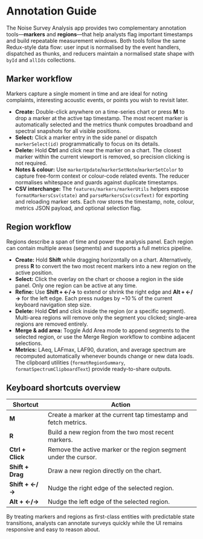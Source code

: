 # Annotation Guide

The Noise Survey Analysis app provides two complementary annotation tools—**markers** and **regions**—that help analysts flag
important timestamps and build repeatable measurement windows. Both tools follow the same Redux-style data flow: user input is
normalised by the event handlers, dispatched as thunks, and reducers maintain a normalised state shape with `byId` and `allIds`
collections.

## Marker workflow

Markers capture a single moment in time and are ideal for noting complaints, interesting acoustic events, or points you wish to
revisit later.

- **Create:** Double-click anywhere on a time-series chart or press **M** to drop a marker at the active tap timestamp. The most
  recent marker is automatically selected and the metrics thunk computes broadband and spectral snapshots for all visible
  positions.
- **Select:** Click a marker entry in the side panel or dispatch `markerSelect(id)` programmatically to focus on its details.
- **Delete:** Hold **Ctrl** and click near the marker on a chart. The closest marker within the current viewport is removed, so
  precision clicking is not required.
- **Notes & colour:** Use `markerUpdate`/`markerSetNote`/`markerSetColor` to capture free-form context or colour-code related
  events. The reducer normalises whitespace and guards against duplicate timestamps.
- **CSV interchange:** The `features/markers/markerUtils` helpers expose `formatMarkersCsv(state)` and
  `parseMarkersCsv(csvText)` for exporting and reloading marker sets. Each row stores the timestamp, note, colour, metrics JSON
  payload, and optional selection flag.

## Region workflow

Regions describe a span of time and power the analysis panel. Each region can contain multiple areas (segments) and supports a
full metrics pipeline.

- **Create:** Hold **Shift** while dragging horizontally on a chart. Alternatively, press **R** to convert the two most recent
  markers into a new region on the active position.
- **Select:** Click the overlay on the chart or choose a region in the side panel. Only one region can be active at any time.
- **Refine:** Use **Shift + ←/→** to extend or shrink the right edge and **Alt + ←/→** for the left edge. Each press nudges by
  ~10 % of the current keyboard navigation step size.
- **Delete:** Hold **Ctrl** and click inside the region (or a specific segment). Multi-area regions will remove only the segment
  you clicked; single-area regions are removed entirely.
- **Merge & add area:** Toggle Add Area mode to append segments to the selected region, or use the Merge Region workflow to
  combine adjacent selections.
- **Metrics:** LAeq, LAFmax, LAF90, duration, and average spectrum are recomputed automatically whenever bounds change or new
  data loads. The clipboard utilities (`formatRegionSummary`, `formatSpectrumClipboardText`) provide ready-to-share outputs.

## Keyboard shortcuts overview

| Shortcut | Action |
|----------|--------|
| **M**    | Create a marker at the current tap timestamp and fetch metrics. |
| **R**    | Build a new region from the two most recent markers. |
| **Ctrl + Click** | Remove the active marker or the region segment under the cursor. |
| **Shift + Drag** | Draw a new region directly on the chart. |
| **Shift + ←/→** | Nudge the right edge of the selected region. |
| **Alt + ←/→** | Nudge the left edge of the selected region. |

By treating markers and regions as first-class entities with predictable state transitions, analysts can annotate surveys quickly
while the UI remains responsive and easy to reason about.

